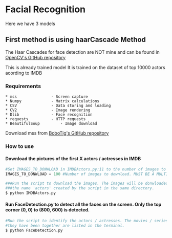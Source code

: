 # Facial Recognition
Here we have 3 models 
## First method is using haarCascade Method 
The Haar Cascades for face detection are NOT mine and can be found in [OpenCV's GitHub repository](https://github.com/opencv/opencv/tree/master/data/haarcascades)

This is already trained model 
It is trained on the dataset of top 10000 actors acording to IMDB 
### Requirements
	* mss 				- Screen capture
	* Numpy 			- Matrix calculations
	* CSV				- Data storing and loading
	* CV2				- Image rendering
	* Dlib				- Face recognition
	* requests			- HTTP requests
	* BeautifulSoup 		- Image download
Download mss from [BoboTig's GitHub repository](https://github.com/BoboTiG/python-mss)

### How to use
#### Download the pictures of the first X actors / actresses in IMDB
```python
#Set IMAGES_TO_DONWLOAD in IMDBActors.py:11 to the number of images to be downloaded.
IMAGES_TO_DONWLOAD = 100 #Number of images to download. MUST BE A MULTIPLE OF 50. 
```

```bash
###Run the script to download the images. The images will be donwloaded to a folder with
###the name 'actors' created by the script in the same directory.
$ python IMDBActors.py
```
#### Run FaceDetection.py to detect all the faces on the screen. Only the top corner (0, 0) to (800, 600) is detected.
```bash
#Run the script to identify the actors / actresses. The movies / series where
#they have been together are listed in the terminal.
$ python FaceDetection.py
```

